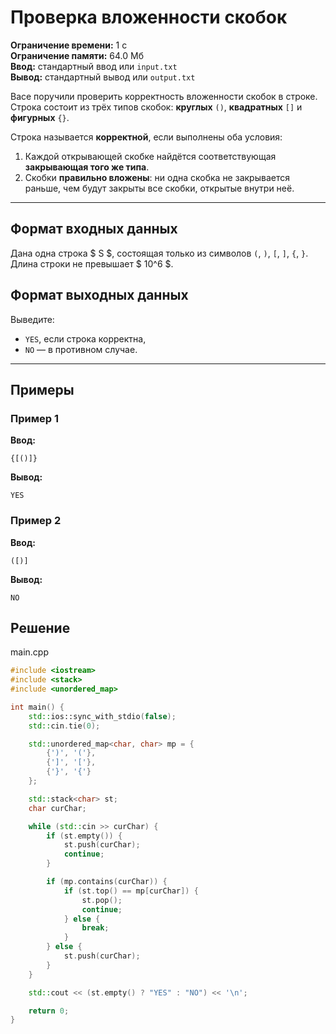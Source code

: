 # Проверка вложенности скобок

**Ограничение времени:** 1 с  
**Ограничение памяти:** 64.0 Мб  
**Ввод:** стандартный ввод или `input.txt`  
**Вывод:** стандартный вывод или `output.txt`

Васе поручили проверить корректность вложенности скобок в строке.  
Строка состоит из трёх типов скобок: **круглых** `()`, **квадратных** `[]` и **фигурных** `{}`.

Строка называется **корректной**, если выполнены оба условия:

1. Каждой открывающей скобке найдётся соответствующая **закрывающая того же типа**.
2. Скобки **правильно вложены**: ни одна скобка не закрывается раньше, чем будут закрыты все скобки, открытые внутри неё.

---

## Формат входных данных

Дана одна строка $ S $, состоящая только из символов `(`, `)`, `[`, `]`, `{`, `}`.  
Длина строки не превышает $ 10^6 $.

## Формат выходных данных

Выведите:

- `YES`, если строка корректна,
- `NO` — в противном случае.

---

## Примеры

### Пример 1

**Ввод:**
```
{[()]}
```

**Вывод:**
```
YES
```

### Пример 2

**Ввод:**
```
([)]
```

**Вывод:**
```
NO
```
## Решение

main.cpp
```cpp
#include <iostream>
#include <stack>
#include <unordered_map>

int main() {
    std::ios::sync_with_stdio(false);
    std::cin.tie(0);

    std::unordered_map<char, char> mp = {
        {')', '('},
        {']', '['},
        {'}', '{'}
    };

    std::stack<char> st;
    char curChar;

    while (std::cin >> curChar) {
        if (st.empty()) {
            st.push(curChar);
            continue;
        }

        if (mp.contains(curChar)) {
            if (st.top() == mp[curChar]) {
                st.pop();
                continue;
            } else {
                break;
            }
        } else {
            st.push(curChar);
        }
    }

    std::cout << (st.empty() ? "YES" : "NO") << '\n';

    return 0;
}
```
